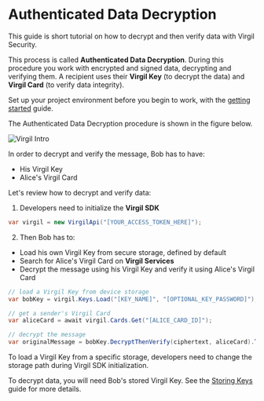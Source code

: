 # Authenticated Data Decryption

This guide is short tutorial on how to decrypt and then verify data with Virgil Security.

This process is called **Authenticated Data Decryption**. During this procedure you work with encrypted and signed data, decrypting and verifying them. A recipient uses their **Virgil Key** (to decrypt the data) and **Virgil Card** (to verify data integrity).


Set up your project environment before you begin to work, with the [getting started](https://github.com/VirgilSecurity/virgil-sdk-net/blob/v4/documentation/guides/configuration/client.md) guide.

The Authenticated Data Decryption procedure is shown in the figure below.

![Virgil Intro](https://github.com/VirgilSecurity/virgil-sdk-net/blob/v4/documentation/img/Guides_introduction.png "Authenticated Data Decryption")

In order to decrypt and verify the message, Bob has to have:
 - His Virgil Key
 - Alice's Virgil Card

Let's review how to decrypt and verify data:

1. Developers need to initialize the **Virgil SDK**

```cs
var virgil = new VirgilApi("[YOUR_ACCESS_TOKEN_HERE]");
```

2. Then Bob has to:


 - Load his own Virgil Key from secure storage, defined by default
 - Search for Alice's Virgil Card on **Virgil Services**
 - Decrypt the message using his Virgil Key and verify it using Alice's Virgil Card

 ```cs
 // load a Virgil Key from device storage
 var bobKey = virgil.Keys.Load("[KEY_NAME]", "[OPTIONAL_KEY_PASSWORD]");

 // get a sender's Virgil Card
 var aliceCard = await virgil.Cards.Get("[ALICE_CARD_ID]");

 // decrypt the message
 var originalMessage = bobKey.DecryptThenVerify(ciphertext, aliceCard).ToString();
 ```

To load a Virgil Key from a specific storage, developers need to change the storage path during Virgil SDK initialization.

To decrypt data, you will need Bob's stored Virgil Key. See the [Storing Keys](https://github.com/VirgilSecurity/virgil-sdk-net/blob/v4/documentation/guides/virgil-key/saving.md) guide for more details.
